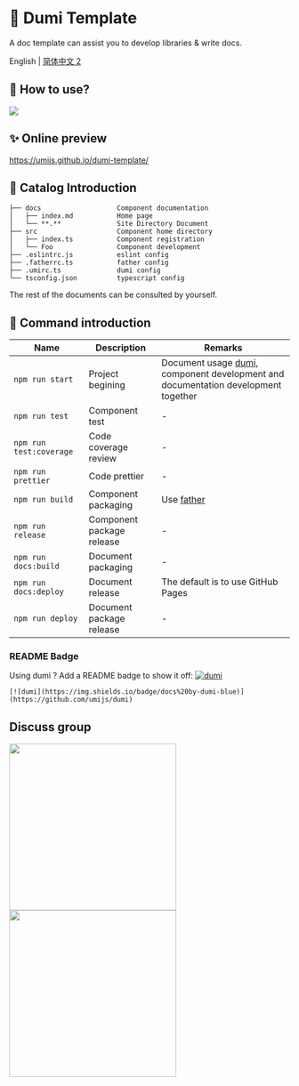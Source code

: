 # 🌟 Dumi Template

A doc template can assist you to develop libraries & write docs.

English | [简体中文 2](./README.zh-CN.md)

## 🚀 How to use?

![](https://gw.alipayobjects.com/zos/bmw-prod/91791904-cdde-4408-959d-72fd0c9049b1/kj80x6lv_w1918_h352.png)

## ✨ Online preview

https://umijs.github.io/dumi-template/

## 📒 Catalog Introduction

```
├── docs                   Component documentation
│   ├── index.md           Home page
│   └── **.**              Site Directory Document
├── src                    Component home directory
│   ├── index.ts           Component registration
│   └── Foo                Component development
├── .eslintrc.js           eslint config
├── .fatherrc.ts           father config
├── .umirc.ts              dumi config
└── tsconfig.json          typescript config
```

The rest of the documents can be consulted by yourself.

## 🤖 Command introduction

| Name                    | Description               | Remarks                                                                                                            |
| ----------------------- | ------------------------- | ------------------------------------------------------------------------------------------------------------------ |
| `npm run start`         | Project begining          | Document usage [dumi](https://github.com/umijs/dumi), component development and documentation development together |
| `npm run test`          | Component test            | -                                                                                                                  |
| `npm run test:coverage` | Code coverage review      | -                                                                                                                  |
| `npm run prettier`      | Code prettier             | -                                                                                                                  |
| `npm run build`         | Component packaging       | Use [father](https://github.com/umijs/father)                                                                      |
| `npm run release`       | Component package release | -                                                                                                                  |
| `npm run docs:build`    | Document packaging        | -                                                                                                                  |
| `npm run docs:deploy`   | Document release          | The default is to use GitHub Pages                                                                                 |
| `npm run deploy`        | Document package release  | -                                                                                                                  |

### README Badge

Using dumi ? Add a README badge to show it off: [![dumi](https://img.shields.io/badge/docs%20by-dumi-blue)](https://github.com/umijs/dumi)

```
[![dumi](https://img.shields.io/badge/docs%20by-dumi-blue)](https://github.com/umijs/dumi)
```

## Discuss group

<div>
  <img data-type="dingtalk" src="https://gw.alipayobjects.com/zos/bmw-prod/ec249703-be12-416c-8f33-297e47d9439c/kjy5ls84_w1004_h1346.png" width="300" />
  <img data-type="wechat" src="https://gw.alipayobjects.com/zos/bmw-prod/c18bc2a5-719a-48ca-b225-c79ef88bfb43/k7m10ymd_w1004_h1346.jpeg" width="300" />
</div>
